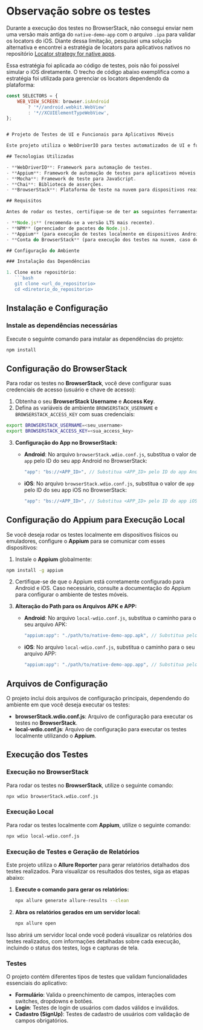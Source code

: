 # Observação sobre os testes

Durante a execução dos testes no BrowserStack, não consegui enviar nem uma versão mais antiga do `native-demo-app` com o arquivo `.ipa` para validar os locators do iOS. Diante dessa limitação, pesquisei uma solução alternativa e encontrei a estratégia de locators para aplicativos nativos no repositório [Locator strategy for native apps](https://github.com/webdriverio/appium-boilerplate).

Essa estratégia foi aplicada ao código de testes, pois não foi possível simular o iOS diretamente. O trecho de código abaixo exemplifica como a estratégia foi utilizada para gerenciar os locators dependendo da plataforma:

```javascript
const SELECTORS = {
    WEB_VIEW_SCREEN: browser.isAndroid
        ? '*//android.webkit.WebView'
        : '*//XCUIElementTypeWebView',
};


# Projeto de Testes de UI e Funcionais para Aplicativos Móveis

Este projeto utiliza o WebDriverIO para testes automatizados de UI e funcionalidades para aplicativos móveis Android e iOS, com integração ao BrowserStack para execução em dispositivos reais na nuvem, além de execução local com Appium.

## Tecnologias Utilizadas

- **WebDriverIO**: Framework para automação de testes.
- **Appium**: Framework de automação de testes para aplicativos móveis nativos.
- **Mocha**: Framework de teste para JavaScript.
- **Chai**: Biblioteca de asserções.
- **BrowserStack**: Plataforma de teste na nuvem para dispositivos reais.

## Requisitos

Antes de rodar os testes, certifique-se de ter as seguintes ferramentas instaladas:

- **Node.js** (recomenda-se a versão LTS mais recente).
- **NPM** (gerenciador de pacotes do Node.js).
- **Appium** (para execução de testes localmente em dispositivos Android e iOS).
- **Conta do BrowserStack** (para execução dos testes na nuvem, caso deseje usar o BrowserStack).

## Configuração do Ambiente

### Instalação das Dependências

1. Clone este repositório:
   ```bash
   git clone <url_do_repositorio>
   cd <diretorio_do_repositorio>
   ```

## Instalação e Configuração

### Instale as dependências necessárias

Execute o seguinte comando para instalar as dependências do projeto:

```bash
npm install
```

## Configuração do BrowserStack

Para rodar os testes no **BrowserStack**, você deve configurar suas credenciais de acesso (usuário e chave de acesso):

1. Obtenha o seu **BrowserStack Username** e **Access Key**.
2. Defina as variáveis de ambiente `BROWSERSTACK_USERNAME` e `BROWSERSTACK_ACCESS_KEY` com suas credenciais:

```bash
export BROWSERSTACK_USERNAME=<seu_username>
export BROWSERSTACK_ACCESS_KEY=<sua_access_key>
```

3. **Configuração do App no BrowserStack:**
   - **Android**: No arquivo `browserStack.wdio.conf.js`, substitua o valor de `app` pelo ID do seu app Android no BrowserStack:
      ```js
      "app": "bs://<APP_ID>", // Substitua <APP_ID> pelo ID do app Android no BrowserStack
      ```
   
   - **iOS**: No arquivo `browserStack.wdio.conf.js`, substitua o valor de `app` pelo ID do seu app iOS no BrowserStack:
      ```js
      "app": "bs://<APP_ID>", // Substitua <APP_ID> pelo ID do app iOS no BrowserStack
      ```

## Configuração do Appium para Execução Local

Se você deseja rodar os testes localmente em dispositivos físicos ou emuladores, configure o **Appium** para se comunicar com esses dispositivos:

1. Instale o **Appium** globalmente:

```bash
npm install -g appium
```
2. Certifique-se de que o Appium está corretamente configurado para Android e iOS. Caso necessário, consulte a documentação do Appium para configurar o ambiente de testes móveis.

3. **Alteração do Path para os Arquivos APK e APP:**
   - **Android**: No arquivo `local-wdio.conf.js`, substitua o caminho para o seu arquivo APK:
      ```js
      "appium:app": "./path/to/native-demo-app.apk", // Substitua pelo path do seu apk
      ```

   - **iOS**: No arquivo `local-wdio.conf.js`, substitua o caminho para o seu arquivo APP:
      ```js
      "appium:app": "./path/to/native-demo-app.app", // Substitua pelo path do seu app ios
      ```

## Arquivos de Configuração

O projeto inclui dois arquivos de configuração principais, dependendo do ambiente em que você deseja executar os testes:

- **browserStack.wdio.conf.js**: Arquivo de configuração para executar os testes no **BrowserStack**.
- **local-wdio.conf.js**: Arquivo de configuração para executar os testes localmente utilizando o **Appium**.

## Execução dos Testes

### Execução no BrowserStack

Para rodar os testes no **BrowserStack**, utilize o seguinte comando:

```bash
npx wdio browserStack.wdio.conf.js
```

### Execução Local

Para rodar os testes localmente com **Appium**, utilize o seguinte comando:

```bash
npx wdio local-wdio.conf.js
```

### Execução de Testes e Geração de Relatórios

Este projeto utiliza o **Allure Reporter** para gerar relatórios detalhados dos testes realizados. Para visualizar os resultados dos testes, siga as etapas abaixo:

1. **Execute o comando para gerar os relatórios:**
    ```bash
    npx allure generate allure-results --clean
    ```

2. **Abra os relatórios gerados em um servidor local:**
    ```bash
    npx allure open
    ```

Isso abrirá um servidor local onde você poderá visualizar os relatórios dos testes realizados, com informações detalhadas sobre cada execução, incluindo o status dos testes, logs e capturas de tela.

### Testes

O projeto contém diferentes tipos de testes que validam funcionalidades essenciais do aplicativo:

- **Formulário**: Valida o preenchimento de campos, interações com switches, dropdowns e botões.
- **Login**: Testes de login de usuários com dados válidos e inválidos.
- **Cadastro (SignUp)**: Testes de cadastro de usuários com validação de campos obrigatórios.


